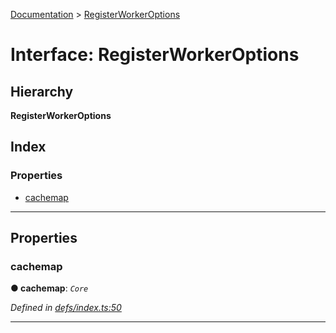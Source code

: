 [Documentation](../README.md) > [RegisterWorkerOptions](../interfaces/registerworkeroptions.md)

# Interface: RegisterWorkerOptions

## Hierarchy

**RegisterWorkerOptions**

## Index

### Properties

* [cachemap](registerworkeroptions.md#cachemap)

---

## Properties

<a id="cachemap"></a>

###  cachemap

**● cachemap**: *`Core`*

*Defined in [defs/index.ts:50](https://github.com/badbatch/cachemap/blob/412f22b/packages/core-worker/src/defs/index.ts#L50)*

___

